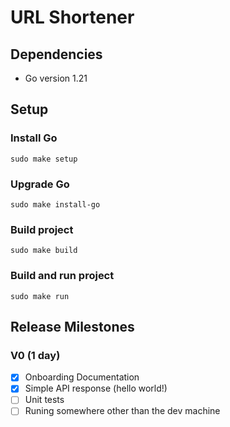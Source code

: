 # URL Shortener

## Dependencies

- Go version 1.21

## Setup

### Install Go

`sudo make setup`

### Upgrade Go

`sudo make install-go`

### Build project

`sudo make build`

### Build and run project

`sudo make run`

## Release Milestones

### V0 (1 day)

- [x] Onboarding Documentation
- [x] Simple API response (hello world!)
- [ ] Unit tests
- [ ] Runing somewhere other than the dev machine
